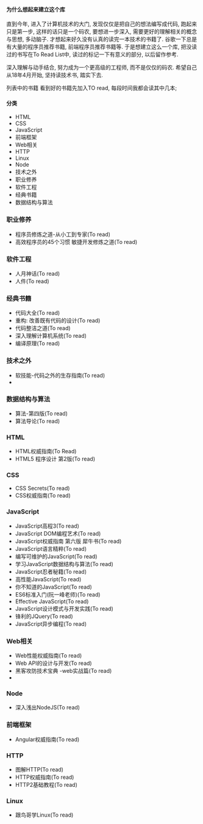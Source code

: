 #### 为什么想起来建立这个库

直到今年, 进入了计算机技术的大门, 发现仅仅是把自己的想法编写成代码, 跑起来只是第一步, 这样的话只是一个码农, 要想进一步深入, 需要更好的理解相关的概念与思想, 多动脑子. 才想起来好久没有认真的读完一本技术的书籍了. 谷歌一下总是有大量的程序员推荐书籍, 前端程序员推荐书籍等. 于是想建立这么一个库, 把没读过的书写在To Read List中, 读过的标记一下有意义的部分, 以后留作参考. 

深入理解与动手结合, 努力成为一个更高级的工程师, 而不是仅仅的码农. 希望自己从18年4月开始, 坚持读技术书, 踏实下去.

列表中的书籍 看到好的书籍先加入TO read, 每段时间我都会读其中几本;

#### 分类

- HTML
- CSS
- JavaScript
- 前端框架
- Web相关
- HTTP
- Linux
- Node
- 技术之外
- 职业修养
- 软件工程
- 经典书籍
- 数据结构与算法

### 职业修养

- 程序员修炼之道-从小工到专家(To read)
- 高效程序员的45个习惯 敏捷开发修炼之道(To read)

### 软件工程

- 人月神话(To read)
- 人件(To read)

### 经典书籍

- 代码大全(To read)
- 重构: 改善既有代码的设计(To read)
- 代码整洁之道(To read)
- 深入理解计算机系统(To read)
- 编译原理(To read)

### 技术之外

- 软技能-代码之外的生存指南(To read)
- ​

### 数据结构与算法

- 算法-第四版(To read)
- 算法导论(To read)

### HTML

- HTML权威指南(To Read)
- HTML5 程序设计 第2版(To read)

### CSS

- CSS Secrets(To read)
- CSS权威指南(To read)

### JavaScript

- JavaScript高程3(To read)
- JavaScript DOM编程艺术(To read)
- JavaScript权威指南 第六版 犀牛书(To read)
- JavaScript语言精粹(To read)
- 编写可维护的JavaScript(To read)
- 学习JavaScript数据结构与算法(To read)
- JavaScript忍者秘籍(To read)
- 高性能JavaScript(To read)
- 你不知道的JavaScript(To read)
- ES6标准入门(阮一峰老师)(To read)
- Effective JavaScript(To read)
- JavaScript设计模式与开发实践(To read)
- 锋利的JQuery(To read)
- JavaScript异步编程(To read)

### Web相关

- Web性能权威指南(To read)
- Web API的设计与开发(To read)
- 黑客攻防技术宝典 -web实战篇(To read)
- ​

### Node

- 深入浅出NodeJS(To read)

### 前端框架

- Angular权威指南(To read)

### HTTP

- 图解HTTP(To read)
- HTTP权威指南(To read)
- HTTP2基础教程(To read)

### Linux

- 跟鸟哥学Linux(To read)

